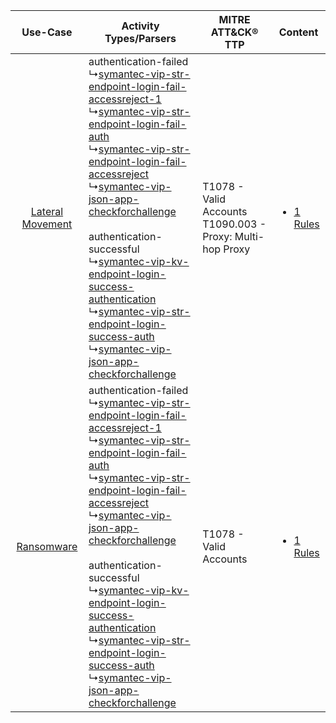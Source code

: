 |    Use-Case    | Activity Types/Parsers    | MITRE ATT&CK® TTP    | Content    |
|:----:| ---- | ---- | ---- |
| [Lateral Movement](../../../UseCases/uc_lateral_movement.md) |  authentication-failed<br> ↳[symantec-vip-str-endpoint-login-fail-accessreject-1](Ps/pC_symantecvipstrendpointloginfailaccessreject1.md)<br> ↳[symantec-vip-str-endpoint-login-fail-auth](Ps/pC_symantecvipstrendpointloginfailauth.md)<br> ↳[symantec-vip-str-endpoint-login-fail-accessreject](Ps/pC_symantecvipstrendpointloginfailaccessreject.md)<br> ↳[symantec-vip-json-app-checkforchallenge](Ps/pC_symantecvipjsonappcheckforchallenge.md)<br><br> authentication-successful<br> ↳[symantec-vip-kv-endpoint-login-success-authentication](Ps/pC_symantecvipkvendpointloginsuccessauthentication.md)<br> ↳[symantec-vip-str-endpoint-login-success-auth](Ps/pC_symantecvipstrendpointloginsuccessauth.md)<br> ↳[symantec-vip-json-app-checkforchallenge](Ps/pC_symantecvipjsonappcheckforchallenge.md)<br> | T1078 - Valid Accounts<br>T1090.003 - Proxy: Multi-hop Proxy<br> | [<ul><li>1 Rules</li></ul>](RM/r_m_symantec_symantec_vip_Lateral_Movement.md) |
|       [Ransomware](../../../UseCases/uc_ransomware.md)       |  authentication-failed<br> ↳[symantec-vip-str-endpoint-login-fail-accessreject-1](Ps/pC_symantecvipstrendpointloginfailaccessreject1.md)<br> ↳[symantec-vip-str-endpoint-login-fail-auth](Ps/pC_symantecvipstrendpointloginfailauth.md)<br> ↳[symantec-vip-str-endpoint-login-fail-accessreject](Ps/pC_symantecvipstrendpointloginfailaccessreject.md)<br> ↳[symantec-vip-json-app-checkforchallenge](Ps/pC_symantecvipjsonappcheckforchallenge.md)<br><br> authentication-successful<br> ↳[symantec-vip-kv-endpoint-login-success-authentication](Ps/pC_symantecvipkvendpointloginsuccessauthentication.md)<br> ↳[symantec-vip-str-endpoint-login-success-auth](Ps/pC_symantecvipstrendpointloginsuccessauth.md)<br> ↳[symantec-vip-json-app-checkforchallenge](Ps/pC_symantecvipjsonappcheckforchallenge.md)<br> | T1078 - Valid Accounts<br>    | [<ul><li>1 Rules</li></ul>](RM/r_m_symantec_symantec_vip_Ransomware.md)       |